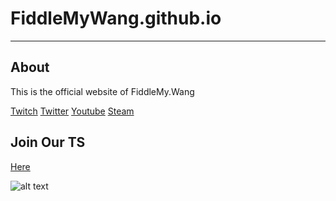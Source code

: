 #  FiddleMyWang.github.io
---

## About
This is the official website of FiddleMy.Wang

[Twitch](https://www.twitch.tv/fiddlemywang)
[Twitter](https://twitter.com/FiddleMyWang)
[Youtube](https://www.youtube.com/channel/UCHvzrKr9m76ATwPbPil8rZQ)
[Steam](http://steamcommunity.com/groups/FiddleMyWang)

## Join Our TS
[Here](ts3server://ts.fiddlemy.wang)

![alt text][logo]

[logo]: http://i.imgur.com/tdNkRTH.jpg